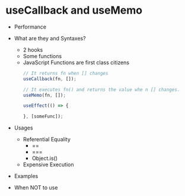 # useCallback and useMemo

- Performance
- What are they and Syntaxes?
  - 2 hooks
  - Some functions
  - JavaScript Functions are first class 
  citizens
    ```js
    // It returns fn when [] changes
    useCallback(fn, []); 
    ```
    ```js
    // It executes fn() and returns the value whe n [] changes.
    useMemo(fn, []); 
    ```
    ```js
    useEffect(() => {

    }, [someFunc]);
- Usages
  - Referential Equality
    - ==
    - ===
    - Object.is()
  - Expensive Execution

- Examples
- When NOT to use